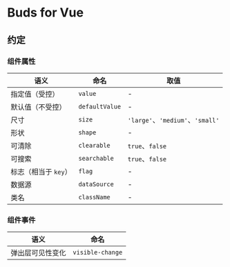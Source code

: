 # Buds for Vue

## 约定

### 组件属性

| 语义                 | 命名           | 取值                             |
| -------------------- | -------------- | -------------------------------- |
| 指定值（受控）       | `value`        | -                                |
| 默认值（不受控）     | `defaultValue` | -                                |
| 尺寸                 | `size`         | `'large'`、`'medium'`、`'small'` |
| 形状                 | `shape`        | -                                |
| 可清除               | `clearable`    | `true`、`false`                  |
| 可搜索               | `searchable`   | `true`、`false`                  |
| 标志（相当于 `key`） | `flag`         | -                                |
| 数据源               | `dataSource`   | -                                |
| 类名                 | `className`    | -                                |

### 组件事件

| 语义             | 命名             |
| ---------------- | ---------------- |
| 弹出层可见性变化 | `visible-change` |

